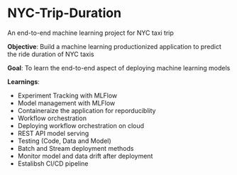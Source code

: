 # NYC-Trip-Duration
An end-to-end machine learning project for NYC taxi trip

**Objective**: Build a machine learning productionized application to predict the ride duration of NYC taxis

**Goal**: To learn the end-to-end aspect of deploying machine learning models

**Learnings**:
  * Experiment Tracking with MLFlow
  * Model management with MLFlow
  * Containeraize the application for reporduciblity
  * Workflow orchestration
  * Deploying workflow orchestration on cloud
  * REST API model serving
  * Testing (Code, Data and Model)
  * Batch and Stream deployment methods
  * Monitor model and data drift after deployment
  * Estalibsh CI/CD pipeline
